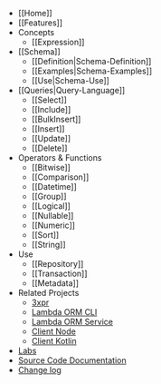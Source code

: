 * [[Home]]
* [[Features]]
* Concepts
  * [[Expression]]
* [[Schema]]
  * [[Definition|Schema-Definition]]
  * [[Examples|Schema-Examples]]
  * [[Use|Schema-Use]]
* [[Queries|Query-Language]]
  * [[Select]]
  * [[Include]]
  * [[BulkInsert]]
  * [[Insert]]
  * [[Update]]
  * [[Delete]]
* Operators & Functions
  * [[Bitwise]]
  * [[Comparison]]
  * [[Datetime]]
  * [[Group]]
  * [[Logical]]
  * [[Nullable]]
  * [[Numeric]]
  * [[Sort]]
  * [[String]]
* Use
  * [[Repository]]
  * [[Transaction]]
  * [[Metadata]]
* Related Projects
  * [3xpr](https://www.npmjs.com/package/3xpr)
  * [Lambda ORM CLI](https://www.npmjs.com/package/lambdaorm-cli)
  * [Lambda ORM Service](https://github.com/FlavioLionelRita/lambdaorm-svc)
  * [Client Node](https://www.npmjs.com/package/lambdaorm-client-node)
  * [Client Kotlin](https://github.com/FlavioLionelRita/lambdaorm-client-kotlin)
* [Labs](https://github.com/FlavioLionelRita/lambdaorm-labs)
* [Source Code Documentation](https://github.com/FlavioLionelRita/lambdaorm/blob/main/doc/source/README.md)
* [Change log](https://github.com/FlavioLionelRita/lambdaorm/blob/main/CHANGELOG.md)
